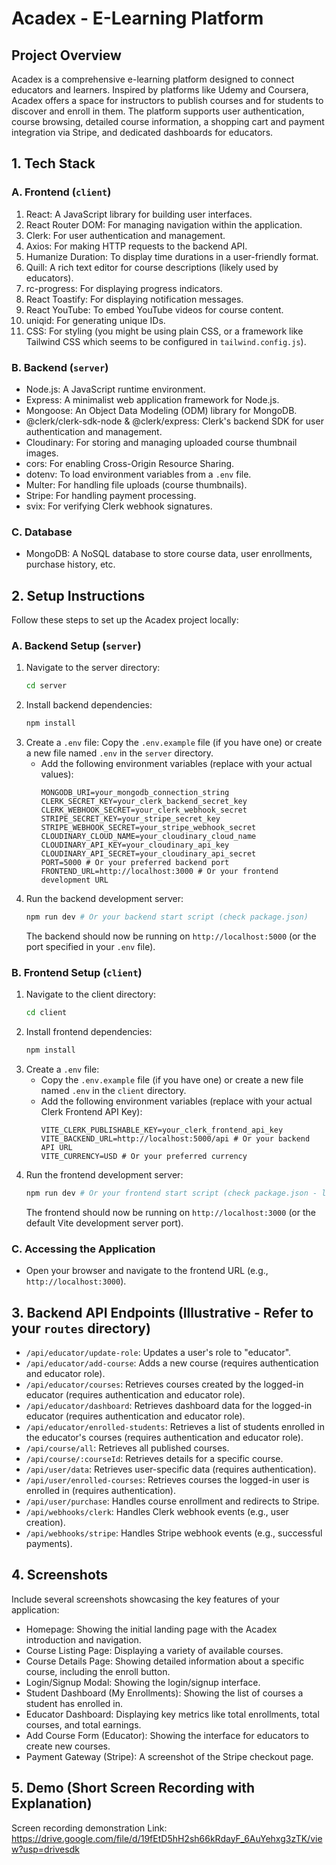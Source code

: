 # Acadex - E-Learning Platform

## Project Overview

Acadex is a comprehensive e-learning platform designed to connect educators and learners. Inspired by platforms like Udemy and Coursera, Acadex offers a space for instructors to publish courses and for students to discover and enroll in them. The platform supports user authentication, course browsing, detailed course information, a shopping cart and payment integration via Stripe, and dedicated dashboards for educators.

## 1. Tech Stack

### A. Frontend (`client`)

1.  React: A JavaScript library for building user interfaces.
2.  React Router DOM: For managing navigation within the application.
3.  Clerk: For user authentication and management.
4.  Axios: For making HTTP requests to the backend API.
5.  Humanize Duration: To display time durations in a user-friendly format.
6.  Quill: A rich text editor for course descriptions (likely used by educators).
7.  rc-progress: For displaying progress indicators.
8.  React Toastify: For displaying notification messages.
9.  React YouTube: To embed YouTube videos for course content.
10. uniqid: For generating unique IDs.
11. CSS: For styling (you might be using plain CSS, or a framework like Tailwind CSS which seems to be configured in `tailwind.config.js`).

### B. Backend (`server`)

* Node.js: A JavaScript runtime environment.
* Express: A minimalist web application framework for Node.js.
* Mongoose: An Object Data Modeling (ODM) library for MongoDB.
* @clerk/clerk-sdk-node & @clerk/express: Clerk's backend SDK for user authentication and management.
* Cloudinary: For storing and managing uploaded course thumbnail images.
* cors: For enabling Cross-Origin Resource Sharing.
* dotenv: To load environment variables from a `.env` file.
* Multer: For handling file uploads (course thumbnails).
* Stripe: For handling payment processing.
* svix: For verifying Clerk webhook signatures.

### C. Database

* MongoDB: A NoSQL database to store course data, user enrollments, purchase history, etc.

## 2. Setup Instructions

Follow these steps to set up the Acadex project locally:

### A. Backend Setup (`server`)

1.  Navigate to the server directory:
    ```bash
    cd server
    ```
2.  Install backend dependencies:
    ```bash
    npm install
    ```
3.  Create a `.env` file:
    Copy the `.env.example` file (if you have one) or create a new file named `.env` in the `server` directory.
    * Add the following environment variables (replace with your actual values):
        ```env
        MONGODB_URI=your_mongodb_connection_string
        CLERK_SECRET_KEY=your_clerk_backend_secret_key
        CLERK_WEBHOOK_SECRET=your_clerk_webhook_secret
        STRIPE_SECRET_KEY=your_stripe_secret_key
        STRIPE_WEBHOOK_SECRET=your_stripe_webhook_secret
        CLOUDINARY_CLOUD_NAME=your_cloudinary_cloud_name
        CLOUDINARY_API_KEY=your_cloudinary_api_key
        CLOUDINARY_API_SECRET=your_cloudinary_api_secret
        PORT=5000 # Or your preferred backend port
        FRONTEND_URL=http://localhost:3000 # Or your frontend development URL
        ```
4.  Run the backend development server:
    ```bash
    npm run dev # Or your backend start script (check package.json)
    ```
    The backend should now be running on `http://localhost:5000` (or the port specified in your `.env` file).

### B. Frontend Setup (`client`)

1.  Navigate to the client directory:
    ```bash
    cd client
    ```
2.  Install frontend dependencies:
    ```bash
    npm install
    ```
3.  Create a `.env` file:
    * Copy the `.env.example` file (if you have one) or create a new file named `.env` in the `client` directory.
    * Add the following environment variables (replace with your actual Clerk Frontend API Key):
        ```env
        VITE_CLERK_PUBLISHABLE_KEY=your_clerk_frontend_api_key
        VITE_BACKEND_URL=http://localhost:5000/api # Or your backend API URL
        VITE_CURRENCY=USD # Or your preferred currency
        ```
4.  Run the frontend development server:
    ```bash
    npm run dev # Or your frontend start script (check package.json - likely uses Vite)
    ```
    The frontend should now be running on `http://localhost:3000` (or the default Vite development server port).

### C. Accessing the Application

* Open your browser and navigate to the frontend URL (e.g., `http://localhost:3000`).

## 3. Backend API Endpoints (Illustrative - Refer to your `routes` directory)

* `/api/educator/update-role`: Updates a user's role to "educator".
* `/api/educator/add-course`: Adds a new course (requires authentication and educator role).
* `/api/educator/courses`: Retrieves courses created by the logged-in educator (requires authentication and educator role).
* `/api/educator/dashboard`: Retrieves dashboard data for the logged-in educator (requires authentication and educator role).
* `/api/educator/enrolled-students`: Retrieves a list of students enrolled in the educator's courses (requires authentication and educator role).
* `/api/course/all`: Retrieves all published courses.
* `/api/course/:courseId`: Retrieves details for a specific course.
* `/api/user/data`: Retrieves user-specific data (requires authentication).
* `/api/user/enrolled-courses`: Retrieves courses the logged-in user is enrolled in (requires authentication).
* `/api/user/purchase`: Handles course enrollment and redirects to Stripe.
* `/api/webhooks/clerk`: Handles Clerk webhook events (e.g., user creation).
* `/api/webhooks/stripe`: Handles Stripe webhook events (e.g., successful payments).

## 4. Screenshots

Include several screenshots showcasing the key features of your application:

* Homepage: Showing the initial landing page with the Acadex introduction and navigation.
* Course Listing Page: Displaying a variety of available courses.
* Course Details Page: Showing detailed information about a specific course, including the enroll button.
* Login/Signup Modal: Showing the login/signup interface.
* Student Dashboard (My Enrollments): Showing the list of courses a student has enrolled in.
* Educator Dashboard: Displaying key metrics like total enrollments, total courses, and total earnings.
* Add Course Form (Educator): Showing the interface for educators to create new courses.
* Payment Gateway (Stripe): A screenshot of the Stripe checkout page.

## 5. Demo (Short Screen Recording with Explanation)

Screen recording demonstration Link: https://drive.google.com/file/d/19fEtD5hH2sh66kRdayF_6AuYehxg3zTK/view?usp=drivesdk
